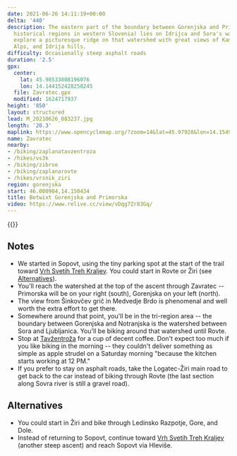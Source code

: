 ```yaml
---
date: 2021-06-26 14:11:19+00:00
delta: '440'
description: The eastern part of the boundary between Gorenjska and Primorska (two
  historical regions in western Slovenia) lies on Idrijca and Sora's watershed. We'll
  explore a picturesque ridge on that watershed with great views of Kamnik Alps, Julian
  Alps, and Idrija hills.
difficulty: Occasionally steep asphalt roads
duration: '2.5'
gpx:
  center:
    lat: 45.98533808196076
    lon: 14.144152428258245
  file: Zavratec.gpx
  modified: 1624717937
height: '850'
layout: structured
lead: M_20210626_083237.jpg
length: '20.3'
maplink: https://www.opencyclemap.org/?zoom=14&lat=45.97928&lon=14.15498&layers=B0000
name: Zavratec
nearby:
- /biking/zaplanatavzentroza
- /hikes/vs3k
- /biking/zibrse
- /biking/zaplanarovte
- /hikes/vrsnik_ziri
region: gorenjska
start: 46.000904,14.150434
title: Betwixt Gorenjska and Primorska
video: https://www.relive.cc/view/vDqg7Zr83Gq/
---
```

{{<hike-details description="yes">}}

## Notes

* We started in Sopovt, using the tiny parking spot at the start of the trail toward [Vrh Svetih Treh Kraljev](/en/hikes/vs3k/sopot/). You could start in Rovte or Žiri (see [Alternatives](#alternatives)).
* You'll reach the watershed at the top of the ascent through Zavratec -- Primorska will be on your right (south), Gorenjska on your left (north).
* The view from Šinkovčev grič in Medvedje Brdo is phenomenal and well worth the extra effort to get there.
* Somewhere around that point, you'll be in the tri-region area -- the boundary between Gorenjska and Notranjska is the watershed between Sora and Ljubljanica. You'll be biking around that watershed until Rovte.
* Stop at [Tavžentroža](../zaplanatavzentroza/) for a cup of decent coffee. Don't expect too much if you like biking in the morning -- they couldn't deliver something as simple as apple strudel on a Saturday morning "because the kitchen starts working at 12 PM."
* If you prefer to stay on asphalt roads, take the Logatec-Žiri main road to get back to the car instead of biking through Rovte (the last section along Sovra river is still a gravel road).

## Alternatives

* You could start in Žiri and bike through Ledinsko Razpotje, Gore, and Dole.
* Instead of returning to Sopovt, continue toward [Vrh Svetih Treh Kraljev](../../hiking/vs3k/) (another steep ascent) and reach Sopovt via Hleviše.
